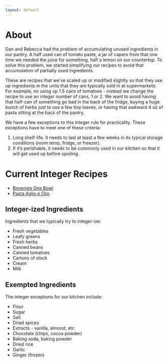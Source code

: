 ```yaml
---
layout: default
---
```


# About

Dan and Rebecca had the problem of accumulating unused ingredients in our pantry. A half used can of tomato paste, a jar of capers from that one time we needed the juice for something, half a lemon on our countertop. To solve this problem, we started simplifying our recipes to avoid that accumulation of partially used ingredients.

These are recipes that we’ve scaled up or modified slightly so that they use up ingredients in the units that they are typically sold in at supermarkets. For example, no using up 1.5 cans of tomatoes - instead we change the recipe to use an integer number of cans, 1 or 2. We want to avoid having that half-can of something go bad in the back of the fridge, buying a huge bunch of herbs just to use a few tiny leaves, or having that awkward 4 oz of pasta sitting at the back of the pantry.

We have a few exceptions to this integer rule for practicality. These exceptions have to meet one of these criteria:
1. Long shelf-life. It needs to last at least a few weeks in its typical storage conditions (room temp, fridge, or freezer).
2. If it’s perishable, it needs to be commonly used in our kitchen so that it will get used up before spoiling. 

# Current Integer Recipes

* [Brownies One Bowl](./brownies_one_bowl.html)
* [Pasta Aglio e Olio](./pasta_aglio_e_olio.html).

## Integer-ized Ingredients
Ingredients that we typically try to integer-ize:
* Fresh vegetables
* Leafy greens
* Fresh herbs
* Canned beans
* Canned tomatoes
* Cartons of stock
* Cream
* Milk


## Exempted Ingredients

The integer exceptions for our kitchen include:

* Flour
* Sugar
* Salt
* Dried spices
* Extracts - vanilla, almond, etc
* Chocolate (chips, cocoa powder)
* Baking soda, baking powder
* Dried rice
* Garlic
* Ginger (frozen)
